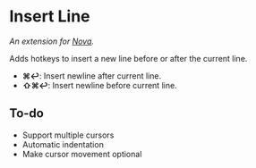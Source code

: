 # Insert Line

_An extension for [Nova](https://nova.app)._

Adds hotkeys to insert a new line before or after the current line.

+ **⌘↩︎**: Insert newline after current line.
+ **⇧⌘↩︎**: Insert newline before current line.


## To-do

+ Support multiple cursors
+ Automatic indentation
+ Make cursor movement optional
